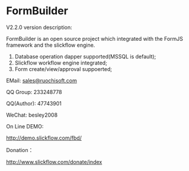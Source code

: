 ﻿# FormBuilder

V2.2.0 version description:

FormBuilder is an open source project which integrated with the FormJS framework and the slickflow engine. 

1. Database  operation dapper supported(MSSQL is default);
2. Slickflow workflow engine integrated;
3. Form create/view/approval suppoerted;

EMail: sales@ruochisoft.com 

QQ Group: 233248778 

QQ(Author): 47743901 

WeChat: besley2008 

On Line DEMO: 

http://demo.slickflow.com/fbd/ 


Donation： 

http://www.slickflow.com/donate/index 
